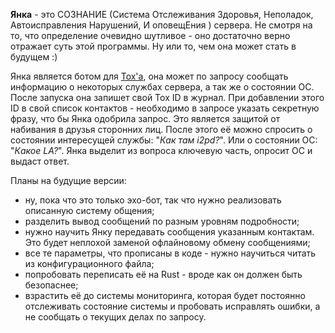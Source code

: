 **Янка** - это СОЗНАНИЕ (Система Отслеживания Здоровья, Неполадок, Автоисправления Нарушений, И оповещЕния ) сервера. Не смотря на то, что определение очевидно шутливое - оно достаточно верно отражает суть этой программы. Ну или то, чем она может стать в будущем :)

Янка является ботом для [Tox'а](https://tox.chat/), она может по запросу сообщать информацию о некоторых службах сервера, а так же о состоянии ОС. После запуска она запишет свой Tox ID в журнал. При добавлении этого ID в свой список контактов - необходимо в запросе указать секретную фразу, что бы Янка одобрила запрос. Это является защитой от набивания в друзья сторонних лиц. После этого её можно спросить о состоянии интересущей службы: "_Как там i2pd?_". Или о состоянии ОС: "_Какое LA?_". Янка выделит из вопроса ключевую часть, опросит ОС и выдаст ответ.


Планы на будущие версии:
* ну, пока что это только эхо-бот, так что нужно реализовать описанную систему общения;
* разделить вывод сообщений по разным уровням подробности;
* нужно научить Янку передавать сообщения указанным контактам. Это будет неплохой заменой офлайновому обмену сообщениями;
* все те параметры, что прописаны в коде - нужно научиться читать из конфигурационного файла;
* попробовать переписать её на Rust - вроде как он должен быть безопаснее;
* взрастить её до системы мониторинга, которая будет постоянно отслеживать состояние системы и пробовать исправлять ошибки, а не сообщать о текущих делах по запросу.
